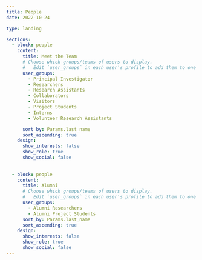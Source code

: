 ```yaml
---
title: People
date: 2022-10-24

type: landing

sections:
  - block: people
    content:
      title: Meet the Team
      # Choose which groups/teams of users to display.
      #   Edit `user_groups` in each user's profile to add them to one or more of these groups.
      user_groups:
        - Principal Investigator
        - Researchers
        - Research Assistants
        - Collaborators
        - Visitors
        - Project Students
        - Interns
        - Volunteer Research Assistants

      sort_by: Params.last_name
      sort_ascending: true
    design:
      show_interests: false
      show_role: true
      show_social: false
      
      
  - block: people
    content:
      title: Alumni
      # Choose which groups/teams of users to display.
      #   Edit `user_groups` in each user's profile to add them to one or more of these groups.
      user_groups:
        - Alumni Researchers
        - Alumni Project Students
      sort_by: Params.last_name
      sort_ascending: true
    design:
      show_interests: false
      show_role: true
      show_social: false
---
```

